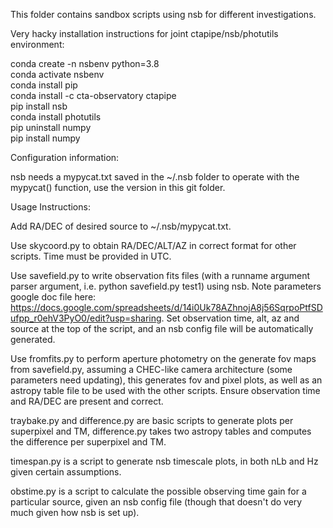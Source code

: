 This folder contains sandbox scripts using nsb for different investigations.

Very hacky installation instructions for joint ctapipe/nsb/photutils environment:

conda create -n nsbenv python=3.8  
conda activate nsbenv  
conda install pip  
conda install -c cta-observatory ctapipe  
pip install nsb  
conda install photutils  
pip uninstall numpy  
pip install numpy  

Configuration information:

nsb needs a mypycat.txt saved in the ~/.nsb folder to operate with the mypycat() function, use the version in this git folder. 

Usage Instructions:

Add RA/DEC of desired source to ~/.nsb/mypycat.txt.

Use skycoord.py to obtain RA/DEC/ALT/AZ in correct format for other scripts. Time must be provided in UTC.

Use savefield.py to write observation fits files (with a runname argument parser argument, i.e. python savefield.py test1) using nsb. Note parameters google doc file here: https://docs.google.com/spreadsheets/d/14i0Uk78AZhnojA8j56SqrpoPtfSDufpp_r0ehV3PyO0/edit?usp=sharing. Set observation time, alt, az and source at the top of the script, and an nsb config file will be automatically generated.

Use fromfits.py to perform aperture photometry on the generate fov maps from savefield.py, assuming a CHEC-like camera architecture (some parameters need updating), this generates fov and pixel plots, as well as an astropy table file to be used with the other scripts. Ensure observation time and RA/DEC are present and correct.

traybake.py and difference.py are basic scripts to generate plots per superpixel and TM, difference.py takes two astropy tables and computes the difference per superpixel and TM.

timespan.py is a script to generate nsb timescale plots, in both nLb and Hz given certain assumptions.

obstime.py is a script to calculate the possible observing time gain for a particular source, given an nsb config file (though that doesn't do very much given how nsb is set up).